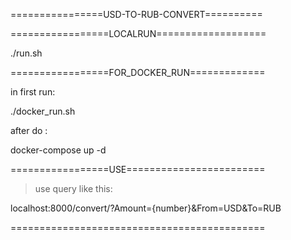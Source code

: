 

================USD-TO-RUB-CONVERT==========





=================LOCALRUN===================

./run.sh

=================FOR_DOCKER_RUN=============

in first run:

./docker_run.sh

after do :

docker-compose up -d

=================USE========================

>use query like this:

localhost:8000/convert/?Amount={number}&From=USD&To=RUB

============================================
